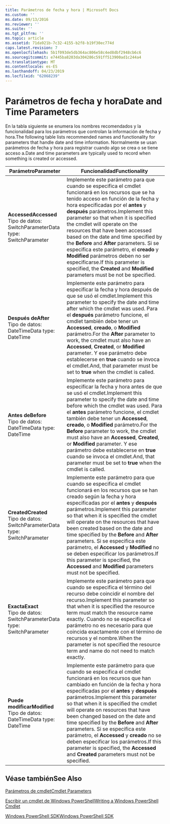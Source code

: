 ```yaml
---
title: Parámetros de fecha y hora | Microsoft Docs
ms.custom: ''
ms.date: 09/13/2016
ms.reviewer: ''
ms.suite: ''
ms.tgt_pltfrm: ''
ms.topic: article
ms.assetid: 71da921b-7c32-4155-b2f8-b19f30ec774d
caps.latest.revision: 7
ms.openlocfilehash: 5b1f093de5db364ac806e58c4ed8dbf2948cb6c6
ms.sourcegitcommit: e7445ba8203da304286c591ff513900ad1c244a4
ms.translationtype: MT
ms.contentlocale: es-ES
ms.lasthandoff: 04/23/2019
ms.locfileid: "62068239"
---
```

# <a name="date-and-time-parameters"></a><span data-ttu-id="dbce6-102">Parámetros de fecha y hora</span><span class="sxs-lookup"><span data-stu-id="dbce6-102">Date and Time Parameters</span></span>

<span data-ttu-id="dbce6-103">En la tabla siguiente se enumera los nombres recomendados y la funcionalidad para los parámetros que controlan la información de fecha y hora.</span><span class="sxs-lookup"><span data-stu-id="dbce6-103">The following table lists recommended names and functionality for parameters that handle date and time information.</span></span> <span data-ttu-id="dbce6-104">Normalmente se usan parámetros de fecha y hora para registrar cuando algo se crea o se tiene acceso a.</span><span class="sxs-lookup"><span data-stu-id="dbce6-104">Date and time parameters are typically used to record when something is created or accessed.</span></span>

|<span data-ttu-id="dbce6-105">Parámetro</span><span class="sxs-lookup"><span data-stu-id="dbce6-105">Parameter</span></span>|<span data-ttu-id="dbce6-106">Funcionalidad</span><span class="sxs-lookup"><span data-stu-id="dbce6-106">Functionality</span></span>|
|---|---|
|<span data-ttu-id="dbce6-107">**Accessed**</span><span class="sxs-lookup"><span data-stu-id="dbce6-107">**Accessed**</span></span><br><span data-ttu-id="dbce6-108">Tipo de datos: SwitchParameter</span><span class="sxs-lookup"><span data-stu-id="dbce6-108">Data type: SwitchParameter</span></span>|<span data-ttu-id="dbce6-109">Implemente este parámetro para que cuando se especifica el cmdlet funcionará en los recursos que se ha tenido acceso en función de la fecha y hora especificadas por el **antes** y **después** parámetros.</span><span class="sxs-lookup"><span data-stu-id="dbce6-109">Implement this parameter so that when it is specified the cmdlet will operate on the resources that have been accessed based on the date and time specified by the **Before** and **After** parameters.</span></span> <span data-ttu-id="dbce6-110">Si se especifica este parámetro, el **creado** y **Modified** parámetros deben no ser especificarse.</span><span class="sxs-lookup"><span data-stu-id="dbce6-110">If this parameter is specified, the **Created** and **Modified** parameters must be not be specified.</span></span>|
|<span data-ttu-id="dbce6-111">**Después de**</span><span class="sxs-lookup"><span data-stu-id="dbce6-111">**After**</span></span><br><span data-ttu-id="dbce6-112">Tipo de datos: DateTime</span><span class="sxs-lookup"><span data-stu-id="dbce6-112">Data type: DateTime</span></span>|<span data-ttu-id="dbce6-113">Implemente este parámetro para especificar la fecha y hora después de que se usó el cmdlet.</span><span class="sxs-lookup"><span data-stu-id="dbce6-113">Implement this parameter to specify the date and time after which the cmdlet was used.</span></span> <span data-ttu-id="dbce6-114">Para el **después** parámetro funcione, el cmdlet también debe tener un **Accessed**, **creado**, o **Modified** parámetro.</span><span class="sxs-lookup"><span data-stu-id="dbce6-114">For the **After** parameter to work, the cmdlet must also have an **Accessed**, **Created**, or **Modified** parameter.</span></span> <span data-ttu-id="dbce6-115">Y ese parámetro debe establecerse en **true** cuando se invoca el cmdlet.</span><span class="sxs-lookup"><span data-stu-id="dbce6-115">And, that parameter must be set to **true** when the cmdlet is called.</span></span>|
|<span data-ttu-id="dbce6-116">**Antes de**</span><span class="sxs-lookup"><span data-stu-id="dbce6-116">**Before**</span></span><br><span data-ttu-id="dbce6-117">Tipo de datos: DateTime</span><span class="sxs-lookup"><span data-stu-id="dbce6-117">Data type: DateTime</span></span>|<span data-ttu-id="dbce6-118">Implemente este parámetro para especificar la fecha y hora antes de que se usó el cmdlet.</span><span class="sxs-lookup"><span data-stu-id="dbce6-118">Implement this parameter to specify the date and time before which the cmdlet was used.</span></span> <span data-ttu-id="dbce6-119">Para el **antes** parámetro funcione, el cmdlet también debe tener un **Accessed**, **creado**, o **Modified** parámetro.</span><span class="sxs-lookup"><span data-stu-id="dbce6-119">For the **Before** parameter to work, the cmdlet must also have an **Accessed**, **Created**, or **Modified** parameter.</span></span> <span data-ttu-id="dbce6-120">Y ese parámetro debe establecerse en **true** cuando se invoca el cmdlet.</span><span class="sxs-lookup"><span data-stu-id="dbce6-120">And, that parameter must be set to **true** when the cmdlet is called.</span></span>|
|<span data-ttu-id="dbce6-121">**Created**</span><span class="sxs-lookup"><span data-stu-id="dbce6-121">**Created**</span></span><br><span data-ttu-id="dbce6-122">Tipo de datos: SwitchParameter</span><span class="sxs-lookup"><span data-stu-id="dbce6-122">Data type: SwitchParameter</span></span>|<span data-ttu-id="dbce6-123">Implemente este parámetro para que cuando se especifica el cmdlet funcionará en los recursos que se han creado según la fecha y hora especificadas por el **antes** y **después** parámetros.</span><span class="sxs-lookup"><span data-stu-id="dbce6-123">Implement this parameter so that when it is specified the cmdlet will operate on the resources that have been created based on the date and time specified by the **Before** and **After** parameters.</span></span> <span data-ttu-id="dbce6-124">Si se especifica este parámetro, el **Accessed** y **Modified** no se deben especificar los parámetros.</span><span class="sxs-lookup"><span data-stu-id="dbce6-124">If this parameter is specified, the **Accessed** and **Modified** parameters must not be specified.</span></span>|
|<span data-ttu-id="dbce6-125">**Exacta**</span><span class="sxs-lookup"><span data-stu-id="dbce6-125">**Exact**</span></span><br><span data-ttu-id="dbce6-126">Tipo de datos: SwitchParameter</span><span class="sxs-lookup"><span data-stu-id="dbce6-126">Data type: SwitchParameter</span></span>|<span data-ttu-id="dbce6-127">Implemente este parámetro para que cuando se especifica el término del recurso debe coincidir el nombre del recurso.</span><span class="sxs-lookup"><span data-stu-id="dbce6-127">Implement this parameter so that when it is specified the resource term must match the resource name exactly.</span></span> <span data-ttu-id="dbce6-128">Cuando no se especifica el parámetro no es necesario para que coincida exactamente con el término de recursos y el nombre.</span><span class="sxs-lookup"><span data-stu-id="dbce6-128">When the parameter is not specified the resource term and name do not need to match exactly.</span></span>|
|<span data-ttu-id="dbce6-129">**Puede modificar**</span><span class="sxs-lookup"><span data-stu-id="dbce6-129">**Modified**</span></span><br><span data-ttu-id="dbce6-130">Tipo de datos: DateTime</span><span class="sxs-lookup"><span data-stu-id="dbce6-130">Data type: DateTime</span></span>|<span data-ttu-id="dbce6-131">Implemente este parámetro para que cuando se especifica el cmdlet funcionará en los recursos que han cambiado en función de la fecha y hora especificadas por el **antes** y **después** parámetros.</span><span class="sxs-lookup"><span data-stu-id="dbce6-131">Implement this parameter so that when it is specified the cmdlet will operate on resources that have been changed based on the date and time specified by the **Before** and **After** parameters.</span></span> <span data-ttu-id="dbce6-132">Si se especifica este parámetro, el **Accessed** y **creado** no se deben especificar los parámetros.</span><span class="sxs-lookup"><span data-stu-id="dbce6-132">If this parameter is specified, the **Accessed** and **Created** parameters must not be specified.</span></span>|
## <a name="see-also"></a><span data-ttu-id="dbce6-133">Véase también</span><span class="sxs-lookup"><span data-stu-id="dbce6-133">See Also</span></span>

[<span data-ttu-id="dbce6-134">Parámetros de cmdlet</span><span class="sxs-lookup"><span data-stu-id="dbce6-134">Cmdlet Parameters</span></span>](./cmdlet-parameters.md)

[<span data-ttu-id="dbce6-135">Escribir un cmdlet de Windows PowerShell</span><span class="sxs-lookup"><span data-stu-id="dbce6-135">Writing a Windows PowerShell Cmdlet</span></span>](./writing-a-windows-powershell-cmdlet.md)

[<span data-ttu-id="dbce6-136">Windows PowerShell SDK</span><span class="sxs-lookup"><span data-stu-id="dbce6-136">Windows PowerShell SDK</span></span>](../windows-powershell-reference.md)
